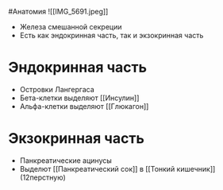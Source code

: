 #Анатомия 
![[IMG_5691.jpeg]]
- Железа смешанной секреции
- Есть как эндокринная часть, так и экзокринная часть
# Эндокринная часть
- Островки Лангергаса 
- Бета-клетки выделяют [[Инсулин]]
- Альфа-клетки выделяют [[Глюкагон]]
# Экзокринная часть
- Панкреатические ацинусы
- Выделют [[Панкреатический сок]] в [[Тонкий кишечник]] (12перстную)